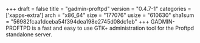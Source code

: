 +++
draft = false
title = "gadmin-proftpd"
version = "0.4.7-1"
categories = ['xapps-extra']
arch = "x86_64"
size = "177076"
usize = "610630"
sha1sum = "56982fcaa1dceba54f394dea198e2745d08dc1eb"
+++
GADMIN-PROFTPD is a fast and easy to use GTK+ administration tool for the Proftpd standalone server.